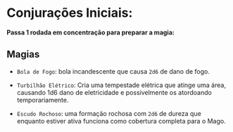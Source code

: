 # Conjurações Iniciais:
**Passa 1 rodada em concentração para preparar a magia:**

## Magias
- `Bola de Fogo`: bola incandescente que causa `2d6` de dano de fogo.

- `Turbilhão Elétrico`: Cria uma tempestade elétrica que atinge uma área, causando 1d6 dano de eletricidade e possivelmente os atordoando temporariamente.

- `Escudo Rochoso`: uma formação rochosa com `2d6` de dureza que enquanto estiver ativa funciona como cobertura completa para o Mago.
